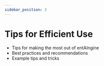 ```yaml
---
sidebar_position: 3
---
```


# Tips for Efficient Use

- Tips for making the most out of entAIngine
- Best practices and recommendations
- Example tips and tricks
